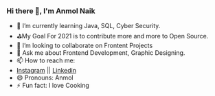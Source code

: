 ### Hi there 👋, I'm Anmol Naik


- 🌱 I’m currently learning Java, SQL, Cyber Security.
- ⛳My Goal For 2021 is to contribute more and more to Open Source.
- 👯 I’m looking to collaborate on Frontent Projects
- 💬 Ask me about Frontend Development, Graphic Designing.
- 📫 How to reach me: 
- [Instagram](instagram.com/anmol__naik) || [Linkedin](https://www.linkedin.com/in/anmol-naik/)
- 😄 Pronouns: Anmol
- ⚡ Fun fact: I love Cooking

